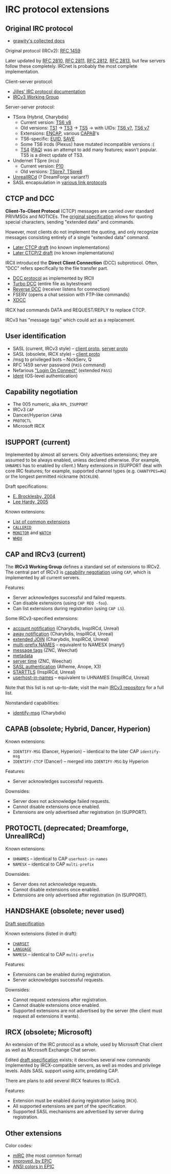 # IRC protocol extensions

## Original IRC protocol

 * [grawity's collected docs](https://github.com/grawity/irc-docs)

Original protocol (IRCv2): [RFC 1459][rfc1459]

Later updated by [RFC 2810][rfc2810], [RFC 2811][rfc2811], [RFC 2812][rfc2812], [RFC 2813][rfc2813], but few servers follow these completely. IRCnet is probably the most complete implementation.

Client-server protocol:

 * [Jilles' IRC protocol documentation](http://www.stack.nl/~jilles/cgi-bin/hgwebdir.cgi/irc-documentation-jilles/)
 * [IRCv3 Working Group][ircv3]

Server-server protocol:

 * TSora (Hybrid, Charybdis)
     * Current version: [TS6 v8][ts6v8]
     * Old versions: [TS1][ts1] → [TS3][ts3] → [TS5][ts5] → with UIDs: [TS6 v?][ts6], [TS6 v7][ts6v7]
     * Extensions: [ENCAP][ts-encap], various [CAPAB][ts-capab]'s
     * TS6-specific: [EUID][ts6-euid], [SAVE][ts6-save]
     * Some TS6 ircds (Plexus) have mutated incompatible versions :(
     * [TS4][ts4] ([FAQ][ts4-faq]) was an attempt to add many features; wasn't popular. TS5 is a direct update of TS3.
 * Undernet TSpre (ircu)
     * Current version: [P10][p10]
     * Old versions: [TSpre7, TSpre8][undernet-ts]
 * [UnrealIRCd][sts-unreal] (? DreamForge variant?)
 * SASL encapsulation in [various link protocols][sts-sasl]

  [rfc1459]: http://tools.ietf.org/html/rfc1459
  [rfc2810]: http://tools.ietf.org/html/rfc2810
  [rfc2811]: http://tools.ietf.org/html/rfc2811
  [rfc2812]: http://tools.ietf.org/html/rfc2812
  [rfc2813]: http://tools.ietf.org/html/rfc2813
  [ts1]: https://github.com/grawity/irc-docs/blob/master/server/ts1.txt
  [ts3]: https://github.com/grawity/irc-docs/blob/master/server/ts3.txt
  [ts4]: https://github.com/grawity/irc-docs/blob/master/server/ts4.txt
  [ts4-faq]: https://github.com/grawity/irc-docs/blob/master/server/ts4-faq.txt
  [ts5]: https://github.com/grawity/irc-docs/blob/master/server/ts5.txt
  [ts6]: https://github.com/grawity/irc-docs/blob/master/server/ts6.txt
  [ts6v7]: https://github.com/grawity/irc-docs/blob/master/server/ts6v7.txt
  [ts6v8]: https://github.com/grawity/irc-docs/blob/master/server/ts6v8.txt
  [ts-encap]: http://www.leeh.co.uk/ircd/encap.txt
  [ts-capab]: https://github.com/grawity/irc-docs/blob/master/server/ts-capab.txt
  [ts6-save]: https://github.com/grawity/irc-docs/blob/master/server/ts6-save-collision-fnc.txt
  [ts6-euid]: https://github.com/grawity/irc-docs/blob/master/server/ts6-euid.txt
  [undernet-ts]: http://web.archive.org/web/20110831120432/http://www.iagora.com/~espel/ircd/Undernet-TS
  [p10]: http://web.mit.edu/klmitch/Sipb/devel/src/ircu2.10.11/doc/p10.html
  [sts-unreal]: http://www.unrealircd.com/files/docs/technical/serverprotocol.html
  [ircv3]: http://ircv3.atheme.org/
  [sts-sasl]: https://gist.github.com/grawity/8389307

## CTCP and DCC

**Client-To-Client Protocol** (CTCP) messages are carried over standard PRIVMSGs and NOTICEs. The [original specification][ctcp] allows for quoting special characters, sending "extended data" and commands.

However, most clients do not implement the quoting, and only recognize messages consisting entirely of a single "extended data" command.

 * [Later CTCP draft][ctcp-1997] (no known implementations)
 * [Later CTCP/2 draft][ctcp2] (no known implementations)

IRCII introduced the **Direct Client Connection** (DCC) subprotocol. Often, "DCC" refers specifically to the file transfer part.

 * [DCC protocol][dcc-ircii] as implemented by IRCII
 * [Turbo DCC][dcc-turbo] (entire file as bytestream)
 * [Reverse DCC][dcc-reverse] (receiver listens for connection)
 * FSERV (opens a chat session with FTP-like commands)
 * [XDCC][dcc-xdcc] 

IRCX had commands DATA and REQUEST/REPLY to replace CTCP.

IRCv3 has "message tags" which could act as a replacement.

 [ctcp]: http://www.irchelp.org/irchelp/rfc/ctcpspec.html
 [ctcp-1997]: http://web.archive.org/web/20100209042300/http://www.invlogic.com/irc/ctcp.html
 [ctcp2]: http://web.archive.org/web/20080723170128/http://www.invlogic.com/irc/ctcp2_intro.html
 [dcc-ircii]: http://www.irchelp.org/irchelp/rfc/dccspec.html
 [dcc-turbo]: http://www.visualirc.net/tech-tdcc.php
 [dcc-reverse]: http://cvs.epicsol.org/cgi/viewcvs.cgi/epic5/doc/DCC_REVERSE?rev=1.4
 [dcc-xdcc]: http://xa.bi/files/irc/xdcc.3.3.0b.irc

## User identification

 * SASL (current, IRCv3 style) – [client proto][v3-sasl], [server proto][sts-sasl]
 * SASL (obsolete, IRCX style) – [client proto][ircx-sasl]
 * /msg to privileged bots – NickServ, Q
 * RFC 1459 server password (`PASS` command)
 * Nefarious ["Login On Connect"][nef-loc] (extended `PASS`)
 * [Ident][rfc1413] (OS-level authentication)

 [rfc1413]: http://tools.ietf.org/html/rfc1413
 [nef-loc]: https://github.com/grawity/irc-docs/blob/master/server/p10-login-on-connect.txt

## Capability negotiation

 * The 005 numeric, aka `RPL_ISUPPORT`
 * IRCv3 `CAP`
 * Dancer/Hyperion `CAPAB`
 * `PROTOCTL`
 * Microsoft IRCX

## ISUPPORT (current)

Implemented by almost all servers. Only advertises extensions; they are assumed to be always enabled, unless declared otherwise. (For example, `UHNAMES` has to enabled by client.) Many extensions in ISUPPORT deal with core IRC features; for example, supported channel types (e.g. `CHANTYPES=#&`) or the longest permitted nickname (`NICKLEN`).

Draft specifications:

 * [E. Brocklesby, 2004][isupport-eb-2004]
 * [Lee Hardy, 2005][isupport-leeh-2005]

Known extensions:

 * [List of common extensions][isupport-list]
 * [`CALLERID`][callerid]
 * [`MONITOR`][monitor] and [`WATCH`][watch]
 * [`WHOX`][whox]

  [isupport-eb-2004]: http://tools.ietf.org/html/draft-brocklesby-irc-isupport-03
  [isupport-leeh-2005]: http://tools.ietf.org/html/draft-hardy-irc-isupport-00
  [isupport-list]: http://www.irc.org/tech_docs/005.html
  [callerid]: http://www.stack.nl/~jilles/cgi-bin/hgwebdir.cgi/irc-documentation-jilles/file/54870aec98e4/reference/modeg.txt
  [monitor]: https://github.com/ircv3/ircv3-specifications/blob/master/specification/monitor-3.2.md
  [watch]: http://www.stack.nl/~jilles/cgi-bin/hgwebdir.cgi/irc-documentation-jilles/file/54870aec98e4/reference/draft-meglio-irc-watch-00.txt
  [whox]: http://hg.quakenet.org/snircd/file/37c9c7460603/doc/readme.who

## CAP and IRCv3 (current)

The **IRCv3 Working Group** defines a standard set of extensions to IRCv2. The central part of IRCv3 is [capability negotiation][v3-cap] using `CAP`, which is implemented by all current servers.

Features:

 * Server acknowledges successful and failed requests.
 * Can disable extensions (using `CAP REQ -foo`).
 * Can list extensions during registration (using `CAP LS`).

Some IRCv3-specified extensions:

 * [account notification][v3-account-notify] (Charybdis, InspIRCd, Unreal)
 * [away notification][v3-away-notify] (Charybdis, InspIRCd, Unreal)
 * [extended JOIN][v3-extended-join] (Charybdis, InspIRCd, Unreal)
 * [multi-prefix NAMES][v3-multi-prefix] – equivalent to NAMESX (many!)
 * [message tags][v3-message-tags] (ZNC, Weechat)
 * [metadata][v3-metadata]
 * [server time][v3-server-time] (ZNC, Weechat)
 * [SASL authentication][v3-sasl] (Atheme, Anope, X3)
 * [STARTTLS][v3-tls] (InspIRCd, Unreal)
 * [userhost-in-names][v3-userhost-in-names] – equivalent to UHNAMES (InspIRCd, Unreal)

Note that this list is not up-to-date; visit the main [IRCv3 repository][ircv3] for a full list.

Nonstandard capabilities:

 * [identify-msg][cap-identify-msg] (Charybdis)

  [cap-identify-msg]: /client/cap-identify-msg.md
  [v3-cap]: http://ircv3.atheme.org/specification/capability-negotiation-3.1
  [v3-account-notify]: http://ircv3.atheme.org/extensions/account-notify-3.1
  [v3-away-notify]: http://ircv3.atheme.org/extensions/away-notify-3.1
  [v3-extended-join]: http://ircv3.atheme.org/extensions/extended-join-3.1
  [v3-multi-prefix]: http://ircv3.atheme.org/extensions/multi-prefix-3.1
  [v3-sasl]: http://ircv3.atheme.org/extensions/sasl-3.1
  [v3-server-time]: http://ircv3.atheme.org/extensions/server-time-3.2
  [v3-tls]: http://ircv3.atheme.org/extensions/tls-3.1
  [v3-message-tags]: http://ircv3.atheme.org/specification/message-tags-3.2
  [v3-metadata]: http://ircv3.atheme.org/specification/metadata-3.2
  [v3-userhost-in-names]: https://github.com/ircv3/ircv3-specifications/blob/master/extensions/userhost-in-names-3.2.md

## CAPAB (obsolete; Hybrid, Dancer, Hyperion)

Known extensions:

 * `IDENTIFY-MSG` (Dancer, Hyperion) – identical to the later CAP `identify-msg`
 * `IDENTIFY-CTCP` (Dancer) – merged into `IDENTIFY-MSG` by Hyperion

Features:

 * Server acknowledges successful requests.

Downsides:

 * Server does not acknowledge failed requests.
 * Cannot disable extensions once enabled.
 * Extensions are only advertised after registration (in ISUPPORT).

## PROTOCTL (deprecated; Dreamforge, UnrealIRCd)

Known extensions:

 * `UHNAMES` – identical to CAP `userhost-in-names`
 * `NAMESX` – identical to CAP `multi-prefix`

Downsides:

 * Server does not acknowledge requests.
 * Cannot disable extensions once enabled.
 * Extensions are only advertised after registration (in ISUPPORT).

## HANDSHAKE (obsolete; never used)

[Draft specification][handshake-draft].

Known extensions (listed in draft):

 * [`CHARSET`][handshake-charset]
 * [`LANGUAGE`][handshake-language]
 * `NAMESX` – identical to CAP `multi-prefix`

Features:

 * Extensions can be enabled during registration.
 * Server acknowledges successful requests.

Downsides:

 * Cannot request extensions after registration.
 * Cannot disable extensions once enabled.
 * Supported extensions are not advertised by the server (the client must request all extensions it wants).

 [handshake-draft]: http://www.stack.nl/~jilles/cgi-bin/hgwebdir.cgi/irc-documentation-jilles/file/tip/reference/draft-meglio-irc-handshake-00.txt
 [handshake-charset]: http://www.stack.nl/~jilles/cgi-bin/hgwebdir.cgi/irc-documentation-jilles/file/tip/reference/draft-meglio-irc-handshake-00.txt#l287
 [handshake-language]: http://www.stack.nl/~jilles/cgi-bin/hgwebdir.cgi/irc-documentation-jilles/file/tip/reference/draft-meglio-irc-handshake-00.txt#l312

## IRCX (obsolete; Microsoft)

An extension of the IRC protocol as a whole, used by Microsoft Chat client as well as Microsoft Exchange Chat server.

Edited [draft specification][ircx-draft] exists; it describes several new commands implemented by IRCX-compatible servers, as well as modes and privilege levels. Adds SASL support using `AUTH`, predating CAP.

There are plans to add several IRCX features to IRCv3.

Features:

 * Extension must be enabled during registration (using `IRCX`).
 * All supported extensions are part of the specification.
 * Supported SASL mechanisms are advertised by server during registration.

 [ircx-draft]: http://web.archive.org/web/20110713004824/http://static.ignition-project.com/ircxdraft/
 [ircx-sasl]: http://web.archive.org/web/20110713005133/http://static.ignition-project.com/ircxdraft/ch03s02.html

## Other extensions

Color codes:

 * [mIRC][mirc-color] (the most common format)
 * [improved, by EPIC][epic-color]
 * [ANSI colors in EPIC][epic-ansi-color]

 [mirc-color]: http://www.mirc.com/colors.html
 [epic-color--original]: http://cvs.epicsol.org/cgi/viewcvs.cgi/epic5/doc/color.txt?rev=1.1.1.1
 [epic-color]: /client/epic5-colors1.txt
 [epic-ansi-color--original]: http://cvs.epicsol.org/cgi/viewcvs.cgi/epic5/doc/colors?rev=1.1.1.1
 [epic-ansi-color]: /client/epic5-colors2.txt
